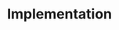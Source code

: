 ---
title: Implementation
week: 7
dates: 
- 2023-03-07
- 2023-03-09
current: false
unit: 2
project: project2
reading:
- dignazio-klein
lectures:
- Dynamic Use of Data 
- Public/Private Data
day1:
- 'Dynamic use of data'
day2:
- 'Discuss lecture + readings'
- 'Data sharing for the public good'
hw:
- 'Reading + Discussion Questions, Project 2: Implementation'
- 'Project 2: Implementation'
---